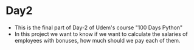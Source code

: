 # Day2
- This is the final part of Day-2 of Udem's course "100 Days Python"
- In this project we want to know if we want to calculate the salaries of employees with bonuses, how much should we pay each of them.